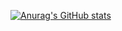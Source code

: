 [![Anurag's GitHub stats](https://github-readme-stats.vercel.app/api?username=pt-hieu)](https://github.com/anuraghazra/github-readme-stats)

